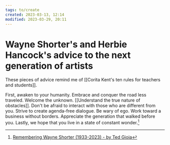 ```yaml
---
tags: to/create 
created: 2023-03-13, 12:14
modified: 2023-03-29, 20:11
---
```


# Wayne Shorter's and Herbie Hancock's advice to the next generation of artists
These pieces of advice remind me of [[Corita Kent's ten rules for teachers and students]].

First, awaken to your humanity.
Embrace and conquer the road less traveled.
Welcome the unknown.
[[Understand the true nature of obstacles]].
Don't be afraid to interact with those who are different from you.
Strive to create agenda-free dialogue.
Be wary of ego.
Work toward a business without borders.
Appreciate the generation that walked before you.
Lastly, we hope that you live in a state of constant wonder.[^1]

[^1]: [Remembering Wayne Shorter (1933-2023) - by Ted Gioia](https://tedgioia.substack.com/p/remembering-wayne-shorter-1933-2023)